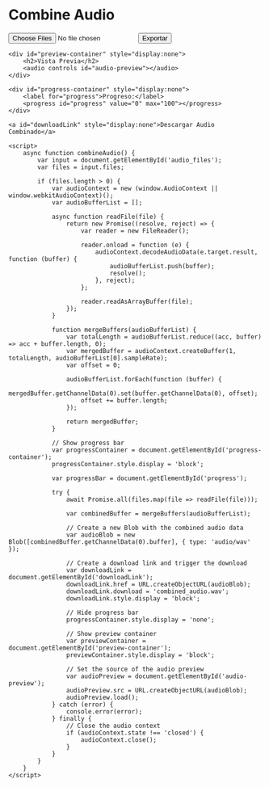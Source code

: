 <!DOCTYPE html>
<html lang="en">
<head>
    <meta charset="UTF-8">
    <meta name="viewport" content="width=device-width, initial-scale=1.0">
    <title>Combine Audio</title>
</head>
<body>
    <h1>Combine Audio</h1>
    <input type="file" id="audio_files" accept=".mp3, .wav" multiple>
    <button onclick="combineAudio()">Exportar</button>

    <div id="preview-container" style="display:none">
        <h2>Vista Previa</h2>
        <audio controls id="audio-preview"></audio>
    </div>

    <div id="progress-container" style="display:none">
        <label for="progress">Progreso:</label>
        <progress id="progress" value="0" max="100"></progress>
    </div>

    <a id="downloadLink" style="display:none">Descargar Audio Combinado</a>

    <script>
        async function combineAudio() {
            var input = document.getElementById('audio_files');
            var files = input.files;

            if (files.length > 0) {
                var audioContext = new (window.AudioContext || window.webkitAudioContext)();
                var audioBufferList = [];

                async function readFile(file) {
                    return new Promise((resolve, reject) => {
                        var reader = new FileReader();

                        reader.onload = function (e) {
                            audioContext.decodeAudioData(e.target.result, function (buffer) {
                                audioBufferList.push(buffer);
                                resolve();
                            }, reject);
                        };

                        reader.readAsArrayBuffer(file);
                    });
                }

                function mergeBuffers(audioBufferList) {
                    var totalLength = audioBufferList.reduce((acc, buffer) => acc + buffer.length, 0);
                    var mergedBuffer = audioContext.createBuffer(1, totalLength, audioBufferList[0].sampleRate);
                    var offset = 0;

                    audioBufferList.forEach(function (buffer) {
                        mergedBuffer.getChannelData(0).set(buffer.getChannelData(0), offset);
                        offset += buffer.length;
                    });

                    return mergedBuffer;
                }

                // Show progress bar
                var progressContainer = document.getElementById('progress-container');
                progressContainer.style.display = 'block';

                var progressBar = document.getElementById('progress');

                try {
                    await Promise.all(files.map(file => readFile(file)));

                    var combinedBuffer = mergeBuffers(audioBufferList);

                    // Create a new Blob with the combined audio data
                    var audioBlob = new Blob([combinedBuffer.getChannelData(0).buffer], { type: 'audio/wav' });

                    // Create a download link and trigger the download
                    var downloadLink = document.getElementById('downloadLink');
                    downloadLink.href = URL.createObjectURL(audioBlob);
                    downloadLink.download = 'combined_audio.wav';
                    downloadLink.style.display = 'block';

                    // Hide progress bar
                    progressContainer.style.display = 'none';

                    // Show preview container
                    var previewContainer = document.getElementById('preview-container');
                    previewContainer.style.display = 'block';

                    // Set the source of the audio preview
                    var audioPreview = document.getElementById('audio-preview');
                    audioPreview.src = URL.createObjectURL(audioBlob);
                    audioPreview.load();
                } catch (error) {
                    console.error(error);
                } finally {
                    // Close the audio context
                    if (audioContext.state !== 'closed') {
                        audioContext.close();
                    }
                }
            }
        }
    </script>
</body>
</html>
